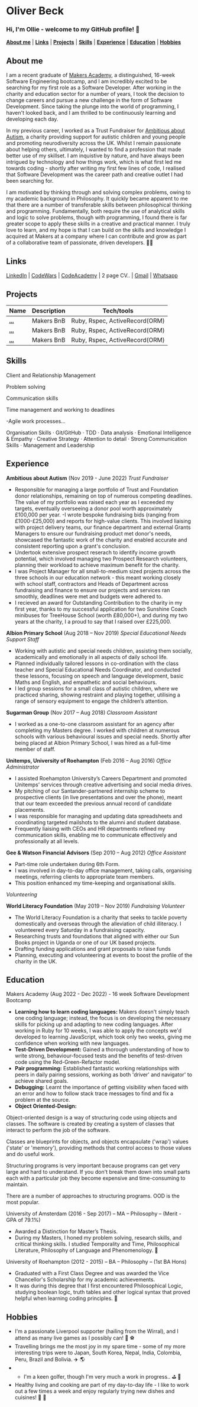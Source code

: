 # Oliver Beck

### Hi, I'm Ollie - welcome to my GitHub profile! 👋

[**About me**](#about-me) | [**Links**](#links) | [**Projects**](#projects) | [**Skills**](#skills) | [**Experience**](#experience) | [**Education**](#education) | [**Hobbies**](#hobbies)

## About me

I am a recent graduate of [Makers Academy](https://makers.tech/), a distinguished, 16-week Software Engineering bootcamp, and I am incredibly excited to be searching for my first role as a Software Developer. After working in the charity and education sector for a number of years, I took the decision to change careers and pursue a new challenge in the form of Software Development. Since taking the plunge into the world of programming, I haven't looked back, and I am thrilled to be continuously learning and developing each day. 

In my previous career, I worked as a Trust Fundraiser for [Ambitious about Autism](https://www.ambitiousaboutautism.org.uk/), a charity providing support for autistic children and young people and promoting neurodiversity across the UK. Whilst I remain passionate about helping others, ultimately, I wanted to find a profession that made better use of my skillset. I am inquistive by nature, and have always been intrigued by technology and how things work, which is what first led me towards coding - shortly after writing my first few lines of code, I realised that Software Development was the career path and creative outlet I had been searching for.

I am motivated by thinking through and solving complex problems, owing to my academic background in Philosophy. It quickly became apparent to me that there are a number of transferable skills between philosophical thinking and programming. Fundamentally, both require the use of analytical skills and logic to solve problems, though with programming, I found there is far greater scope to apply these skills in a creative and practical manner. I truly love to learn, and my hope is that I can build on the skills and knowledge I acquired at Makers at a company where I can contribute and grow as part of a collaborative team of passionate, driven developers. 🧑‍💻

## Links 

[LinkedIn](https://www.linkedin.com/in/oliver-beck-a09077115/) | [CodeWars](https://www.codewars.com/users/Ollie__B) | [CodeAcademy](https://www.codecademy.com/profiles/Ollie__B) | 2 page CV.. | [Gmail](mailto:oliver.h.beck1@gmail.com) | [Whatsapp](https://api.whatsapp.com/send?phone=447891605718)

## Projects

| Name                         | Description             | Tech/tools             |
| ---------------------------- | ----------------------- | ---------------------- |
**[...](...)** | Makers BnB | Ruby, Rspec, ActiveRecord(ORM) |
**[...](...)** | Makers BnB | Ruby, Rspec, ActiveRecord(ORM) |
**[...](...)** | Makers BnB | Ruby, Rspec, ActiveRecord(ORM) |

## Skills

Client and Relationship Management

Problem solving

Communication skills

Time management and working to deadlines
 
 -Agile work processes...

Organisation Skills · Git/GitHub · TDD · Data analysis · Emotional Intelligence & Empathy · Creative Strategy · Attention to detail · Strong Communication Skills · Management and Leadership

## Experience

**Ambitious about Autism** (Nov 2019 - June 2022)
*Trust Fundraiser*

- Responsible for managing a large portfolio of Trust and Foundation donor relationships, remaining on top of numerous competing deadlines. The value of my portfolio was raised each year as I exceeded my targets, eventually overseeing a donor pool worth approximately £100,000 per year.
-I wrote bespoke fundraising bids (ranging from £1000-£25,000) and reports for high-value clients. This involved liaising with project delivery teams, our finance department and external Grants Managers to ensure our fundraising product met donor's needs, showcased the fantastic work of the charity and enabled accurate and consistent reporting upon a grant's conclusion.
- Undertook extensive prospect reserach to identify income growth potential, which involved managing two Prospect Research volunteers, planning their workload to achieve maximum benefit for the charity.
- I was Project Manager for all small-to-medium sized projects across the three schools in our education network - this meant working closely with school staff, contractors and Heads of Department across fundraising and finance to ensure our projects and services ran smoothly, deadlines were met and budgets were adhered to.
- I recieved an award for Outstanding Contribution to the charity in my first year, thanks to my successful application for two Sunshine Coach minibuses for TreeHouse School (worth £80,000+), and during my two years at the charity, I a proud to say that I raised over £225,000.

**Albion Primary School** (Aug 2018 – Nov 2019)
*Special Educational Needs Support Staff*
- Working with autistic and special needs children, assisting them socially, academically and emotionally in all aspects of daily school life.
- Planned individually tailored lessons in co-ordination with the class teacher and Special Educational Needs Coordinator, and conducted these lessons, focusing on speech and language development, basic Maths and English, and empathetic and social behaviours.
- I led group sessions for a small class of autistic children, where we practiced sharing, showing restraint and playing together, utilising a range of sensory equipment to engage the children’s attention.

**Sugarman Group** (Nov 2017 – Aug 2018)
*Classroom Assistant*
- I worked as a one-to-one classroom assistant for an agency after completing my Masters degree. I worked with children at numerous schools with various behavioural issues and special needs. Shortly after being placed at Albion Primary School, I was hired as a full-time member of staff.

**Unitemps, University of Roehampton** (Feb 2016 – Aug 2016)
*Office Administrator*
- I assisted Roehampton University’s Careers Department and promoted Unitemps’ services through creative advertising and social media drives.
- My pitching of our Santander-partnered internship scheme to prospective clients (in live presentations and over the phone), meant that our team exceeded the previous annual record of candidate placements.
- I was responsible for managing and updating data spreadsheets and coordinating targeted mailshots to the alumni and student database.
- Frequently liaising with CEOs and HR departments refined my communication skills, enabling me to communicate effectively and professionally at all levels.

**Gee & Watson Financial Advisors** (Sep 2010 – Aug 2012)
*Office Assistant*
- Part-time role undertaken during 6th Form.
- I was involved in day-to-day office management, taking calls, organising meetings, referring clients to appropriate team members.
- This position enhanced my time-keeping and organisational skills.

*Volunteering*

**World Literacy Foundation** (May 2019 – Nov 2019)
*Fundraising Volunteer*
- The World Literacy Foundation is a charity that seeks to tackle poverty domestically and
overseas through the alleviation of child illiteracy. I volunteered every Saturday in a
fundraising capacity.
- Researching trusts and foundations that aligned with either our Sun Books project in Uganda or one of our UK based projects.
- Drafting funding applications and grant proposals to raise funds
- Planning, executing  and volunteering at events to boost the profile of the charity in the UK.

## Education

Makers Academy (Aug 2022 - Dec 2022) - 16 week Software Development Bootcamp
- **Learning how to learn coding languages:** Makers doesn't simply teach one coding language; instead, the focus is on developing the necessary skills for picking up and adapting to new coding languages. After working in Ruby for 10 weeks, I was able to apply the concepts we'd developed to learning JavaScript, which took only two weeks, giving me confidence when working with new languages.
- **Test-Driven Development:** Gained a thorough understanding of how to write strong, behaviour-focused tests and the benefits of test-driven code using the Red-Green-Refactor model.
- **Pair programming:** Established fantastic working relationships with peers in daily pairing sessions, working as both 'driver' and navigator' to achieve shared goals.
- **Debugging:** Learnt the importance of getting visibility when faced with an error and how to follow stack trace messages to find and fix a problem at the source.
- **Object Oriented-Design:**

Object-oriented design is a way of structuring code using objects and classes. The software is created by creating a system of classes that interact to perform the job of the software.

Classes are blueprints for objects, and objects encapsulate ('wrap') values ('state' or 'memory'), providing methods that control access to those values and do useful work.

Structuring programs is very important because programs can get very large and hard to understand. If you don't break them down into small parts each with a particular job they become expensive and time-consuming to maintain.

There are a number of approaches to structuring programs. OOD is the most popular.

University of Amsterdam (2016 - Sep 2017) – MA – Philosophy – (Merit - GPA of 79.1%) 
- Awarded a Distinction for Master’s Thesis.
- During my Masters, I honed my problem solving, research skills, and critical thinking skills. I studied Temporality and Time, Philosophical Literature, Philosophy of Language and Phenomenology. 🧠

University of Roehampton (2012 - 2015) – BA – Philosophy – (1st BA Hons)
- Graduated with a First Class Degree and was awarded the Vice Chancellor's Scholarship for my academic achievements. 
- It was during this degree that I first encountered Philosophical Logic, studying boolean logic, truth tables and other logical syntax that proved helpful when learning coding principles. 🧮

## Hobbies

- I'm a passionate Liverpool supporter (hailing from the Wirral), and I attend as many live games as I possibly can! 🔴 ⚽
- Travelling brings me the most joy in my spare time - some of my more interesting trips were to Japan, South Korea, Nepal, India, Colombia, Peru, Brazil and Bolivia. ✈️ 🌎 
- - I'm a keen golfer, though I'm very much a work in progress.. ⛳ 🐯
- Healthy living and cooking are part of my day-to-day life - I like to work out a few times a week and enjoy regularly trying new dishes and cuisines! 🏃 🍴
